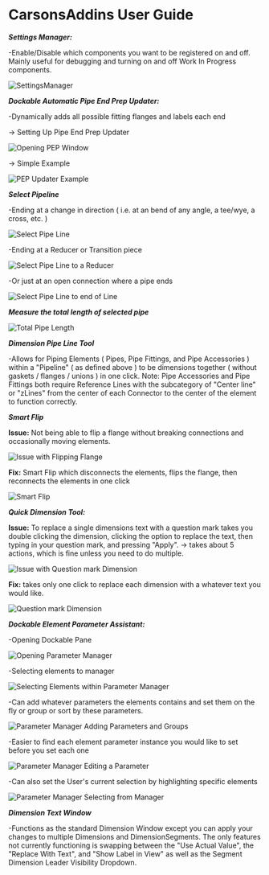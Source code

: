 # CarsonsAddins User Guide



***Settings Manager:***

-Enable/Disable which components you want to be registered on and off. Mainly useful for debugging and turning on and off Work In Progress components.

![SettingsManager](https://github.com/Carson-McCombs/RevitTools/assets/130939367/0e5d50e2-d34f-4cd6-8ddf-b287e1d2d2a2)


***Dockable Automatic Pipe End Prep Updater:***

-Dynamically adds all possible fitting flanges and labels each end

-> Setting Up Pipe End Prep Updater

![Opening PEP Window](https://github.com/Carson-McCombs/RevitTools/assets/130939367/590bbbad-0296-4225-9af9-22b3bae1afed)

-> Simple Example

![PEP Updater Example](https://github.com/Carson-McCombs/RevitTools/assets/130939367/d6bf510a-9a95-49ba-8702-2946d2ad39ec)

***Select Pipeline***

-Ending at a change in direction ( i.e. at an bend of any angle, a tee/wye, a cross, etc. )

![Select Pipe Line](https://github.com/Carson-McCombs/RevitTools/assets/130939367/28848fa8-09a6-4e93-9c48-3387d19c7800)

-Ending at a Reducer or Transition piece

![Select Pipe Line to a Reducer](https://github.com/Carson-McCombs/RevitTools/assets/130939367/3f7fe241-68aa-4c85-94a7-342ec9cc0b01)

-Or just at an open connection where a pipe ends

![Select Pipe Line to end of Line](https://github.com/Carson-McCombs/RevitTools/assets/130939367/7a14ef49-39fd-485a-8970-e498a4e20b78)

***Measure the total length of selected pipe***

![Total Pipe Length](https://github.com/Carson-McCombs/RevitTools/assets/130939367/c4853da2-6940-4477-a0d8-b9b185f22c1f)

***Dimension Pipe Line Tool***

-Allows for Piping Elements ( Pipes, Pipe Fittings, and Pipe Accessories ) within a "Pipeline" ( as defined above ) to be dimensions together ( without gaskets / flanges / unions ) in one click. Note: Pipe Accessories and Pipe Fittings both require Reference Lines with the subcategory of "Center line" or "zLines" from the center of each Connector to the center of the element to function correctly.

***Smart Flip***

**Issue:** Not being able to flip a flange without breaking connections and occasionally moving elements.

![Issue with Flipping Flange](https://github.com/Carson-McCombs/RevitTools/assets/130939367/ea94fff4-fd34-4d98-bc9d-c2a573d0d5fd)

**Fix:** Smart Flip which disconnects the elements, flips the flange, then reconnects the elements in one click

![Smart Flip](https://github.com/Carson-McCombs/RevitTools/assets/130939367/e886694a-0e40-4f93-9e51-52ecf9c03f5a)

***Quick Dimension Tool:***

**Issue:** To replace a single dimensions text with a question mark takes you double clicking the dimension, clicking the option to replace the text, then typing in your question mark, and pressing "Apply". -> takes about 5 actions, which is fine unless you need to do multiple.

![Issue with Question mark Dimension](https://github.com/Carson-McCombs/RevitTools/assets/130939367/7e0b6359-6991-45e5-9dab-00b6b714177f)

**Fix:** takes only one click to replace each dimension with a whatever text you would like.

![Question mark Dimension](https://github.com/Carson-McCombs/RevitTools/assets/130939367/cc4e7747-e965-4c1c-b0e0-e21b74061f6d)

***Dockable Element Parameter Assistant:***

-Opening Dockable Pane

![Opening Parameter Manager](https://github.com/Carson-McCombs/RevitTools/assets/130939367/ff5be7bd-3fee-4228-a96d-392de836162b)

-Selecting elements to manager

![Selecting Elements within Parameter Manager](https://github.com/Carson-McCombs/RevitTools/assets/130939367/2286bdb5-58a2-4df5-82a1-c3c1242997ba)

-Can add whatever parameters the elements contains and set them on the fly or group or sort by these parameters.

![Parameter Manager Adding Parameters and Groups](https://github.com/Carson-McCombs/RevitTools/assets/130939367/595dd30f-cbbf-4644-9d78-3e6528fb63f0)

-Easier to find each element parameter instance you would like to set before you set each one

![Parameter Manager Editing a Parameter](https://github.com/Carson-McCombs/RevitTools/assets/130939367/5cf9a0eb-2be0-4ce2-a4a7-7f869672f375)

-Can also set the User's current selection by highlighting specific elements

![Parameter Manager Selecting from Manager](https://github.com/Carson-McCombs/RevitTools/assets/130939367/ce3ab517-99c8-432a-b28f-dde74de6220c)

***Dimension Text Window***

-Functions as the standard Dimension Window except you can apply your changes to multiple Dimensions and DimensionSegments. The only features not currently functioning is swapping between the "Use Actual Value", the "Replace With Text", and "Show Label in View" as well as the Segment Dimension Leader Visibility Dropdown.

